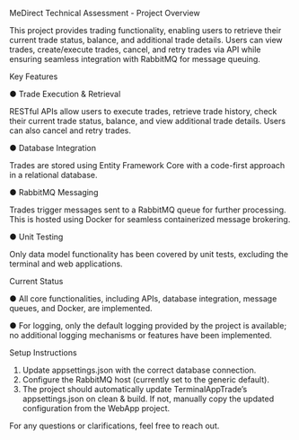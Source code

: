 MeDirect Technical Assessment - Project Overview

This project provides trading functionality, enabling users to retrieve their current trade status, balance, and additional trade details. Users can view trades, create/execute trades, cancel, and retry trades via API while ensuring seamless integration with RabbitMQ for message queuing.

Key Features

● Trade Execution & Retrieval

RESTful APIs allow users to execute trades, retrieve trade history, check their current trade status, balance, and view additional trade details. Users can also cancel and retry trades.

● Database Integration

Trades are stored using Entity Framework Core with a code-first approach in a relational database.

● RabbitMQ Messaging

Trades trigger messages sent to a RabbitMQ queue for further processing. This is hosted using Docker for seamless containerized message brokering.

● Unit Testing

Only data model functionality has been covered by unit tests, excluding the terminal and web applications.


Current Status

● All core functionalities, including APIs, database integration, message queues, and Docker, are implemented.

● For logging, only the default logging provided by the project is available; no additional logging mechanisms or features have been implemented.

Setup Instructions
1. Update appsettings.json with the correct database connection.
2. Configure the RabbitMQ host (currently set to the generic default).
3. The project should automatically update TerminalAppTrade’s appsettings.json on clean & build. If not, manually copy the updated configuration from the WebApp project.

For any questions or clarifications, feel free to reach out.
